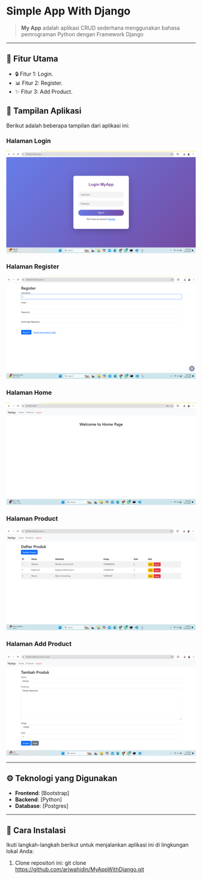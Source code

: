 # Simple App With Django

> **My App** adalah aplikasi CRUD sederhana menggunakan bahasa pemrograman Python dengan Framework Django  

---

## 🌟 Fitur Utama

- 🔒 Fitur 1: Login.
- 📊 Fitur 2: Register.
- ✨ Fitur 3: Add Product.

## 📸 Tampilan Aplikasi

Berikut adalah beberapa tampilan dari aplikasi ini:

### Halaman Login
![Halaman Login](./assets/login_page.png)

### Halaman Register
![Halaman Register](./assets/register_page.png)

### Halaman Home
![Halaman Home](./assets/home_page.png)

### Halaman Product
![Halaman Product](./assets/product_page.png)

### Halaman Add Product
![Halaman Add Product](./assets/add_product.png)

---

## ⚙️ Teknologi yang Digunakan

- **Frontend**: [Bootstrap]
- **Backend**: [Python]
- **Database**: [Postgres]

---

## 🚀 Cara Instalasi

Ikuti langkah-langkah berikut untuk menjalankan aplikasi ini di lingkungan lokal Anda:

1. Clone repositori ini:
   git clone https://github.com/ariwahidin/MyAppWithDjango.git
